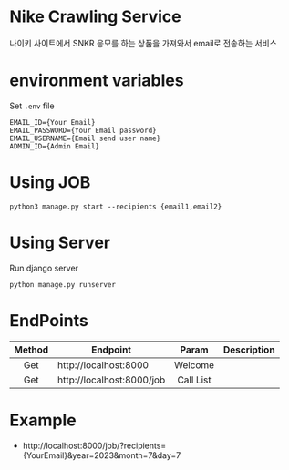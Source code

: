 # Nike Crawling Service
나이키 사이트에서 SNKR 응모를 하는 상품을 가져와서 email로 전송하는 서비스

# environment variables
Set `.env` file
```
EMAIL_ID={Your Email}
EMAIL_PASSWORD={Your Email password}
EMAIL_USERNAME={Email send user name}
ADMIN_ID={Admin Email}
```

# Using JOB
```commandline
python3 manage.py start --recipients {email1,email2}
```

# Using Server
Run django server
```commandline
python manage.py runserver
```

# EndPoints
| Method | Endpoint                         |   Param   | Description |
|:------:|----------------------------------|:---------:|:-----------:|
|  Get   | http://localhost:8000            |  Welcome  |             |
|  Get   | http://localhost:8000/job        | Call List |             |

# Example
- http://localhost:8000/job/?recipients={YourEmail}&year=2023&month=7&day=7
